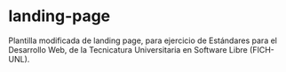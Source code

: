 # landing-page
Plantilla modificada de landing page, para ejercicio de Estándares para el Desarrollo Web, de la Tecnicatura Universitaria en Software Libre (FICH-UNL).
